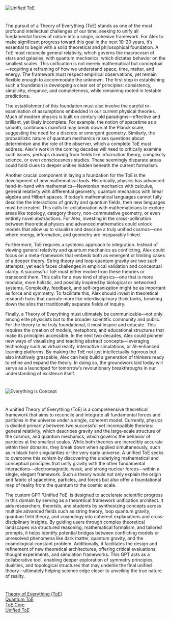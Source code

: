 ![Unified ToE](https://github.com/user-attachments/assets/efac43ff-a2c7-4e1e-ab22-21aeb2f02b7a)

#

The pursuit of a Theory of Everything (ToE) stands as one of the most profound intellectual challenges of our time, seeking to unify all fundamental forces of nature into a single, cohesive framework. For Alex to make significant progress toward this goal in the next 10–20 years, it’s essential to begin with a solid theoretical and philosophical foundation. A ToE must reconcile general relativity, which governs the macrocosm of stars and galaxies, with quantum mechanics, which dictates behavior on the smallest scales. This unification is not merely mathematical but conceptual—requiring a reframing of how we understand space, time, matter, and energy. The framework must respect empirical observations, yet remain flexible enough to accommodate the unknown. The first step in establishing such a foundation is developing a clear set of principles: consistency, simplicity, elegance, and completeness, while remaining rooted in testable predictions.

The establishment of this foundation must also involve the careful re-examination of assumptions embedded in our current physical theories. Much of modern physics is built on century-old paradigms—effective and brilliant, yet likely incomplete. For example, the notion of spacetime as a smooth, continuous manifold may break down at the Planck scale, suggesting the need for a discrete or emergent geometry. Similarly, the probabilistic nature of quantum mechanics raises questions about determinism and the role of the observer, which a complete ToE must address. Alex's work in the coming decades will need to critically examine such issues, perhaps drawing from fields like information theory, complexity science, or even consciousness studies. These seemingly disparate areas could hold clues to deeper unities hidden beneath the current formalism.

Another crucial component in laying a foundation for the ToE is the development of new mathematical tools. Historically, physics has advanced hand-in-hand with mathematics—Newtonian mechanics with calculus, general relativity with differential geometry, quantum mechanics with linear algebra and Hilbert spaces. If today’s mathematical languages cannot fully describe the interactions of gravity and quantum fields, then new languages must be created. This calls for collaboration with mathematicians to explore areas like topology, category theory, non-commutative geometry, or even entirely novel abstractions. For Alex, investing in the cross-pollination between theoretical physics and advanced mathematics could unlock models that allow us to visualize and describe a truly unified cosmos—one where energy, information, and geometry are inseparably linked.

Furthermore, ToE requires a systemic approach to integration. Instead of viewing general relativity and quantum mechanics as conflicting, Alex could focus on a meta-framework that embeds both as emergent or limiting cases of a deeper theory. String theory and loop quantum gravity are two such attempts, yet each faces challenges in empirical validation and conceptual clarity. A successful ToE must either evolve from these theories or transcend them. This calls for a new kind of physics—one that is more modular, more holistic, and possibly inspired by biological or networked systems. Complexity, feedback, and self-organization might be as important as force and symmetry. To facilitate this, Alex should invest in theoretical research hubs that operate more like interdisciplinary think tanks, breaking down the silos that traditionally separate fields of inquiry.

Finally, a Theory of Everything must ultimately be communicable—not only among elite physicists but to the broader scientific community and public. For the theory to be truly foundational, it must inspire and educate. This requires the creation of models, metaphors, and educational structures that make its principles accessible. In the next two decades, Alex could pioneer new ways of visualizing and teaching abstract concepts—leveraging technology such as virtual reality, interactive simulations, or AI-enhanced learning platforms. By making the ToE not just intellectually rigorous but also intuitively graspable, Alex can help build a generation of thinkers ready to refine and expand the theory. In doing so, the groundwork laid today will serve as a launchpad for tomorrow’s revolutionary breakthroughs in our understanding of existence itself.

#

![Everything is Concept](https://github.com/user-attachments/assets/9915ecb1-14be-4625-841d-3d9828bfdd9d)

#

A unified Theory of Everything (ToE) is a comprehensive theoretical framework that aims to reconcile and integrate all fundamental forces and particles in the universe under a single, coherent model. Currently, physics is divided primarily between two successful yet incompatible theories: general relativity, which describes gravity and the large-scale structure of the cosmos, and quantum mechanics, which governs the behavior of particles at the smallest scales. While both theories are incredibly accurate within their domains, they break down when applied simultaneously, such as in black hole singularities or the very early universe. A unified ToE seeks to overcome this schism by discovering the underlying mathematical and conceptual principles that unify gravity with the other fundamental interactions—electromagnetic, weak, and strong nuclear forces—within a single, elegant framework. Such a theory would not only explain the origin and fabric of spacetime, particles, and forces but also offer a foundational map of reality from the quantum to the cosmic scale.

The custom GPT 'Unified ToE' is designed to accelerate scientific progress in this domain by serving as a theoretical framework unification architect. It aids researchers, theorists, and students by synthesizing concepts across multiple advanced fields such as string theory, loop quantum gravity, quantum field theory, and cosmology into coherent explanations and cross-disciplinary insights. By guiding users through complex theoretical landscapes via structured reasoning, mathematical formalism, and tailored prompts, it helps identify potential bridges between conflicting models or unresolved phenomena like dark matter, quantum gravity, and the cosmological constant problem. Additionally, it facilitates the design and refinement of new theoretical architectures, offering critical evaluations, thought experiments, and simulation frameworks. This GPT acts as a collaborative tool, enabling deeper exploration of symmetry principles, dualities, and topological structures that may underlie the final unified theory—ultimately helping science edge closer to unveiling the true nature of reality.

#

[Theory of Everything (ToE)](https://chatgpt.com/g/g-676c9cfe9d988191a6be9b2ca1c7cd59-theory-of-everything-toe)
<br>
[Quantum ToE](https://chatgpt.com/g/g-67fd3a2195a88191870b7eb283ebc0c2-quantum-toe)
<br>
[ToE Core](https://chatgpt.com/g/g-67fd3a2195a88191870b7eb283ebc0c2-quantum-toe)
<br>
[Unified ToE](https://chatgpt.com/g/g-681e929999f081918957a91a5f3102a3-unified-toe)
